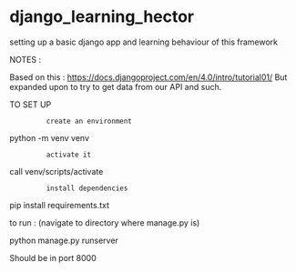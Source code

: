 # django_learning_hector
setting up a basic django app and learning behaviour of this framework

NOTES : 

Based on this : https://docs.djangoproject.com/en/4.0/intro/tutorial01/
But expanded upon to try to get data from our API and such.

TO SET UP 

             create an environment 

python -m venv venv

             activate it 

call venv/scripts/activate

             install dependencies

pip install requirements.txt 

to run : (navigate to directory where manage.py is)

python manage.py runserver

Should be in port 8000

